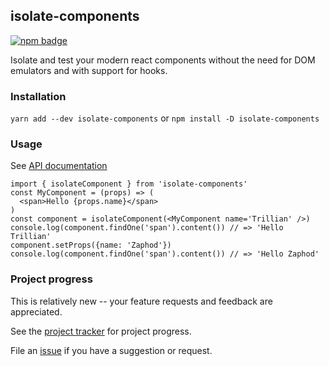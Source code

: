 ## isolate-components
[![npm badge](https://img.shields.io/npm/v/isolate-components)](https://npmjs.com/package/isolate-components)

Isolate and test your modern react components without the need for DOM emulators and with support for hooks.

### Installation

`yarn add --dev isolate-components` or `npm install -D isolate-components`

### Usage

See [API documentation](https://davidmfoley.github.io/isolate-components/globals.html)

```
import { isolateComponent } from 'isolate-components'
const MyComponent = (props) => (
  <span>Hello {props.name}</span>
)
const component = isolateComponent(<MyComponent name='Trillian' />)
console.log(component.findOne('span').content()) // => 'Hello Trillian'
component.setProps({name: 'Zaphod'})
console.log(component.findOne('span').content()) // => 'Hello Zaphod'
```

### Project progress

This is relatively new -- your feature requests and feedback are appreciated.

See the [project tracker](https://github.com/davidmfoley/isolate-components/projects/1) for project progress.

File an [issue](https://github.com/davidmfoley/isolate-components/issues) if you have a suggestion or request.

